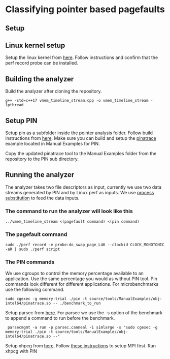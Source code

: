 # Classifying pointer based pagefaults

## Setup
## Linux kernel setup
Setup the linux kernel from [here](https://github.com/shauryapatel1995/swap-trace). Follow instructions and confirm that the perf record probe can be installed. 

## Building the analyzer 
Build the analyzer after cloning the repository. 

``` g++ -std=c++17 vmem_timeline_stream.cpp -o vmem_timeline_stream -lpthread ```

## Setup PIN
Setup pin as a subfolder inside the pointer analysis folder. Follow build instructions from [here](https://software.intel.com/sites/landingpage/pintool/docs/98484/Pin/html/index.html).
Make sure you can build and setup the [pinatrace](https://software.intel.com/sites/landingpage/pintool/docs/98484/Pin/html/index.html#MAddressTrace) example located in Manual Examples for PIN.

Copy the updated pinatrace tool to the Manual Examples folder from the repository to the PIN sub directory. 

## Running the analyzer 
The analyzer takes two file descriptors as input, currently we use two data streams generated by PIN and by Linux perf as inputs. We use [process substitution](https://tldp.org/LDP/abs/html/process-sub.html) to feed the data inputs.

### The command to run the analyzer will look like this 
``` ../vmem_timeline_stream <(pagefault command) <(pin command) ```

### The pagefault command 
``` sudo ./perf record -e probe:do_swap_page_L46 --clockid CLOCK_MONOTONIC -aR | sudo ./perf script ```

### The PIN commands 
We use cgroups to control the memory percentage available to an application. Use the same percentage you would as without PIN tool.
Pin commands look different for different applications. For microbenchmarks use the following command. 

``` sudo cgexec -g memory:trial ./pin -t source/tools/ManualExamples/obj-intel64/pinatrace.so -- ./benchmark_to_run ```

Setup parsec from [here](url). For parsec we use the -s option of the benchmark to append a command to run before the benchmark. 

``` parsecmgmt -a run -p parsec.canneal -i simlarge -s "sudo cgexec -g memory:trial ./pin -t source/tools/ManualExamples/obj-intel64/pinatrace.so --"```

Setup xhpcg from [here](https://hpcg-benchmark.org/software/browse.html%3Fstart=0&per=5.html). Follow [these instructions](https://ireneli.eu/2016/02/15/installation/) to setup MPI first.
Run xhpcg with PIN

``` ```
